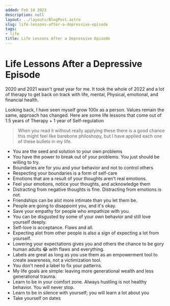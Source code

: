 ```yaml
---
added: Feb 14 2023
description: null
layout: ../layouts/BlogPost.astro
slug: life-lessons-after-a-depressive-episode
tags:
- life
title: Life Lessons After a Depressive Episode
---
```


# Life Lessons After a Depressive Episode

2020 and 2021 wasn't great year for me. It took the whole of 2022 and a lot of therapy to get back on track with life, mental, Physical, emotional, and financial health.&#x20;

Looking back, I have seen myself grow 100x as a person. Values remain the same, approach has changed. Here are some life lessons that come out of 1.5 years of Therapy + 1 year of Self-regulation

> When you read it without really applying these there is a good chance this might feel like barebone philoshopy, but I have applied each one of these bullets in my life.&#x20;

* You are the seed and solution to your own problems&#x20;
* You have the power to break out of your problems. You just should be willing to try.
* Boundaries are for you and your behavior and not to control others&#x20;
* Respecting your boundaries is a form of self-care&#x20;
* Emotions that are a result of your thoughts aren't real emotions.&#x20;
* Feel your emotions, notice your thoughts, and acknowledge them&#x20;
* Distracting from negative thoughts is fine. Distracting from emotions is not.&#x20;
* Friendships can be alot more intimate than you let them be.&#x20;
* People are going to disappoint you, and it's okay.&#x20;
* Save your empathy for people who empathize with you.&#x20;
* You can be disgusted by some of your own behavior and still love yourself deeply.&#x20;
* Self-love is acceptance. Flaws and all.&#x20;
* Expecting alot from other people is also a sign of expecting a lot from yourself.&#x20;
* Lowering your expectations gives you and others the chance to be gory human adults 😂 with flaws and everything.&#x20;
* Labels are great as long as you use them as an empowerment tool to create awareness, not a victimization tool.
* You don't need a label to fix your patterns.&#x20;
* My life goals are simple: leaving more generational wealth and less generational trauma.
* Learn to be in your comfort zone. Always hustling is not healthy behavior. You will never stop.
* Learn to be in silence with yourself; you will learn a lot about you
* Take yourself on dates